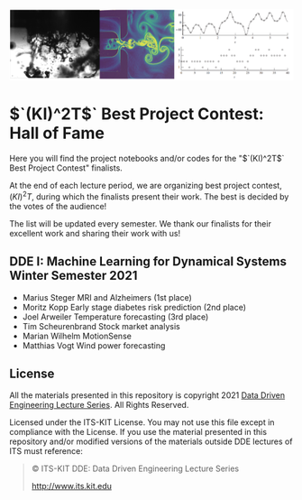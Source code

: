 [![banner](others/images/ml2.png)](https://www.its.kit.edu/Lehrveranstaltungen_DataDrivenEngineering_I.php)

# $`(KI)^2T$` Best Project Contest: Hall of Fame

Here you will find the project notebooks and/or codes for the "$`(KI)^2T$` Best Project Contest" finalists. 

At the end of each lecture period, we are organizing best project contest, $`(KI)^2T`$, during which the finalists present their work. The best is decided by the votes of the audience! 

The list will be updated every semester. We thank our finalists for their excellent work and sharing their work with us!

## DDE I: Machine Learning for Dynamical Systems Winter Semester 2021

- Marius Steger			MRI and Alzheimers (1st place)
- Moritz Kopp			Early stage diabetes risk prediction (2nd place)
- Joel Arweiler			Temperature forecasting (3rd place)
- Tim Scheurenbrand		Stock market analysis
- Marian Wilhelm		MotionSense
- Matthias Vogt			Wind power forecasting


## License
All the materials presented in this repository is copyright 2021 [Data Driven Engineering Lecture Series](https://www.its.kit.edu/Lehrveranstaltungen_DataDrivenEngineering_I.php). All Rights Reserved.

Licensed under the ITS-KIT License. You may not use this file except in compliance with the License. If you use the material presented in this repository and/or modified versions of the materials outside DDE lectures of ITS must reference:

> © ITS-KIT DDE: Data Driven Engineering Lecture Series
>
> http://www.its.kit.edu
